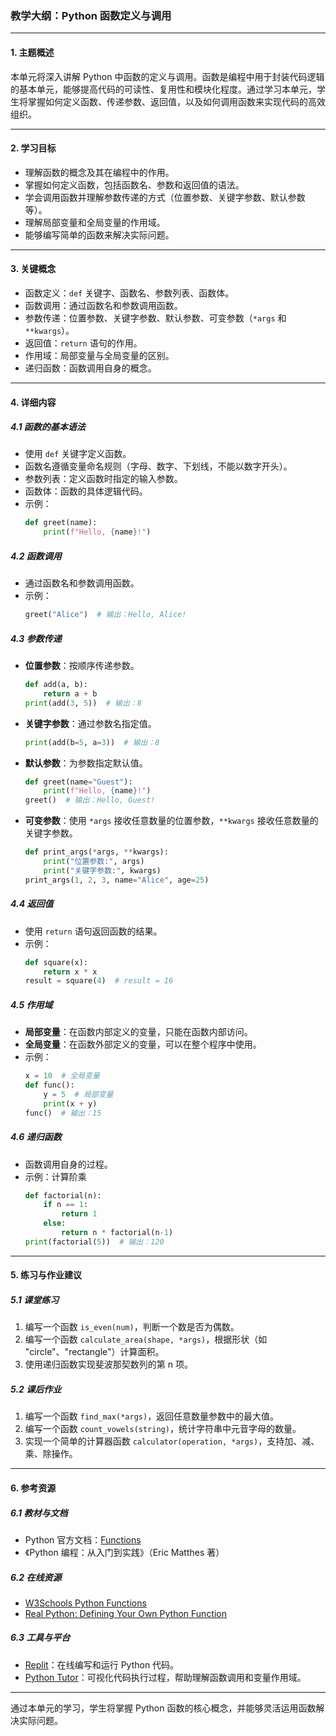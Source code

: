 ### 教学大纲：Python 函数定义与调用

---

#### 1. 主题概述  
本单元将深入讲解 Python 中函数的定义与调用。函数是编程中用于封装代码逻辑的基本单元，能够提高代码的可读性、复用性和模块化程度。通过学习本单元，学生将掌握如何定义函数、传递参数、返回值，以及如何调用函数来实现代码的高效组织。

---

#### 2. 学习目标  
- 理解函数的概念及其在编程中的作用。  
- 掌握如何定义函数，包括函数名、参数和返回值的语法。  
- 学会调用函数并理解参数传递的方式（位置参数、关键字参数、默认参数等）。  
- 理解局部变量和全局变量的作用域。  
- 能够编写简单的函数来解决实际问题。  

---

#### 3. 关键概念  
- 函数定义：`def` 关键字、函数名、参数列表、函数体。  
- 函数调用：通过函数名和参数调用函数。  
- 参数传递：位置参数、关键字参数、默认参数、可变参数（`*args` 和 `**kwargs`）。  
- 返回值：`return` 语句的作用。  
- 作用域：局部变量与全局变量的区别。  
- 递归函数：函数调用自身的概念。  

---

#### 4. 详细内容  

##### 4.1 函数的基本语法  
- 使用 `def` 关键字定义函数。  
- 函数名遵循变量命名规则（字母、数字、下划线，不能以数字开头）。  
- 参数列表：定义函数时指定的输入参数。  
- 函数体：函数的具体逻辑代码。  
- 示例：  
  ```python
  def greet(name):
      print(f"Hello, {name}!")
  ```

##### 4.2 函数调用  
- 通过函数名和参数调用函数。  
- 示例：  
  ```python
  greet("Alice")  # 输出：Hello, Alice!
  ```

##### 4.3 参数传递  
- **位置参数**：按顺序传递参数。  
  ```python
  def add(a, b):
      return a + b
  print(add(3, 5))  # 输出：8
  ```
- **关键字参数**：通过参数名指定值。  
  ```python
  print(add(b=5, a=3))  # 输出：8
  ```
- **默认参数**：为参数指定默认值。  
  ```python
  def greet(name="Guest"):
      print(f"Hello, {name}!")
  greet()  # 输出：Hello, Guest!
  ```
- **可变参数**：使用 `*args` 接收任意数量的位置参数，`**kwargs` 接收任意数量的关键字参数。  
  ```python
  def print_args(*args, **kwargs):
      print("位置参数:", args)
      print("关键字参数:", kwargs)
  print_args(1, 2, 3, name="Alice", age=25)
  ```

##### 4.4 返回值  
- 使用 `return` 语句返回函数的结果。  
- 示例：  
  ```python
  def square(x):
      return x * x
  result = square(4)  # result = 16
  ```

##### 4.5 作用域  
- **局部变量**：在函数内部定义的变量，只能在函数内部访问。  
- **全局变量**：在函数外部定义的变量，可以在整个程序中使用。  
- 示例：  
  ```python
  x = 10  # 全局变量
  def func():
      y = 5  # 局部变量
      print(x + y)
  func()  # 输出：15
  ```

##### 4.6 递归函数  
- 函数调用自身的过程。  
- 示例：计算阶乘  
  ```python
  def factorial(n):
      if n == 1:
          return 1
      else:
          return n * factorial(n-1)
  print(factorial(5))  # 输出：120
  ```

---

#### 5. 练习与作业建议  

##### 5.1 课堂练习  
1. 编写一个函数 `is_even(num)`，判断一个数是否为偶数。  
2. 编写一个函数 `calculate_area(shape, *args)`，根据形状（如 "circle"、"rectangle"）计算面积。  
3. 使用递归函数实现斐波那契数列的第 n 项。  

##### 5.2 课后作业  
1. 编写一个函数 `find_max(*args)`，返回任意数量参数中的最大值。  
2. 编写一个函数 `count_vowels(string)`，统计字符串中元音字母的数量。  
3. 实现一个简单的计算器函数 `calculator(operation, *args)`，支持加、减、乘、除操作。  

---

#### 6. 参考资源  

##### 6.1 教材与文档  
- Python 官方文档：[Functions](https://docs.python.org/3/tutorial/controlflow.html#defining-functions)  
- 《Python 编程：从入门到实践》（Eric Matthes 著）  

##### 6.2 在线资源  
- [W3Schools Python Functions](https://www.w3schools.com/python/python_functions.asp)  
- [Real Python: Defining Your Own Python Function](https://realpython.com/defining-your-own-python-function/)  

##### 6.3 工具与平台  
- [Replit](https://replit.com/)：在线编写和运行 Python 代码。  
- [Python Tutor](http://pythontutor.com/)：可视化代码执行过程，帮助理解函数调用和变量作用域。  

---

通过本单元的学习，学生将掌握 Python 函数的核心概念，并能够灵活运用函数解决实际问题。
